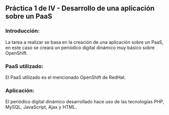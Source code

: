 ## Práctica 1 de IV - Desarrollo de una aplicación sobre un PaaS

### Introducción:

La tarea a realizar se basa en la creación de una aplicación sobre un PaaS, en este caso se creará un
periódico digital dinámico muy básico sobre OpenShift.


### PaaS utilizado:

El PaaS utilizado es el mencionado OpenShift de RedHat. 


### Aplicación:

El periódico digital dinámico desarrollado hace uso de las tecnologías PHP, MySQL, JavaScript, Ajax y HTML.
